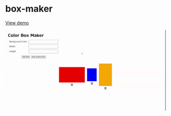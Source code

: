 # box-maker
[View demo](https://thanh-luan-nguyen.github.io/box-maker/)

<img src="https://github.com/thanh-luan-nguyen/thanh-luan-nguyen/blob/main/project_preview_gifs/udemy/Color%20Box%20Maker.gif"/>
